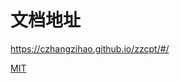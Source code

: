 # 文档地址

https://czhangzihao.github.io/zzcpt/#/

[MIT]([https://](https://github.com/Czhangzihao/zzcpt/blob/main/LICENSE)https://)
